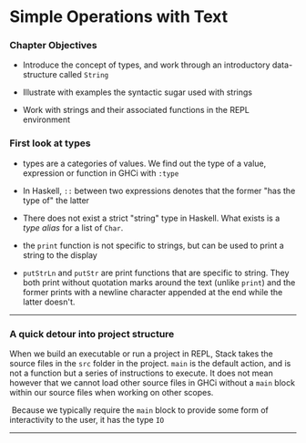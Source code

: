 # Simple Operations with Text

### Chapter Objectives

- Introduce the concept of types, and work through an introductory data-structure called `String`

- Illustrate with examples the syntactic sugar used with strings

- Work with strings and their associated functions in the REPL environment

### First look at types

- types are a categories of values. We find out the type of a value, expression or function in GHCi with `:type`

- In Haskell, `::` between two expressions denotes that the former "has the type of" the latter

- There does not exist a strict "string" type in Haskell. What exists is a _type alias_ for a list of `Char`. 

- the `print` function is not specific to strings, but can be used to print a string to the display

- `putStrLn` and `putStr` are print functions that are specific to string. They both print without quotation marks around the text (unlike `print`) and the former prints with a newline character appended at the end while the latter doesn't.

  

------
### A quick detour into project structure

When we build an executable or run a project in REPL, Stack takes the source files in the `src` folder in the project. `main` is the default action, and is not a function but a series of instructions to execute. It does not mean however that we cannot load other source files in GHCi without a `main` block within our source files when working on other scopes.

​	Because we typically require the `main` block to provide some form of interactivity to the user, it has the type `IO` 



------

